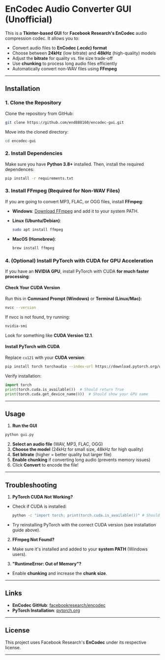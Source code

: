 # EnCodec Audio Converter GUI (Unofficial)

This is a **Tkinter-based GUI** for **Facebook Research's EnCodec** audio compression codec. It allows you to:

- Convert audio files to **EnCodec (.ecdc) format**  
- Choose between **24kHz** (low bitrate) and **48kHz** (high-quality) models  
- Adjust the **bitrate** for quality vs. file size trade-off  
- Use **chunking** to process long audio files efficiently  
- Automatically convert non-WAV files using **FFmpeg**  

---

## Installation

### 1. Clone the Repository

Clone the repository from GitHub:

  ```sh
  git clone https://github.com/end888160/encodec-gui.git
  ```

Move into the cloned directory:

  ```sh
  cd encodec-gui
  ```

### 2. Install Dependencies

Make sure you have **Python 3.8+** installed. Then, install the required dependences:

  ```sh
  pip install -r requirements.txt
  ```

### 3. Install FFmpeg (Required for Non-WAV Files)

If you are going to convert MP3, FLAC, or OGG files, install **FFmpeg**:

- **Windows**: [Download FFmpeg](https://ffmpeg.org/download.html) and add it to your system PATH.

- **Linux (Ubuntu/Debian)**:

  ```sh
  sudo apt install ffmpeg
  ```

- **MacOS (Homebrew)**:

  ```sh
  brew install ffmpeg
  ```

### 4. (Optional) Install PyTorch with CUDA for GPU Acceleration

If you have an **NVIDIA GPU**, install PyTorch with CUDA **for much faster processing**:

#### **Check Your CUDA Version**

Run this in **Command Prompt (Windows)** or **Terminal (Linux/Mac):**

  ```sh
  nvcc --version
  ```

If nvcc is not found, try running:

  ```sh
  nvidia-smi
  ```

Look for something like **CUDA Version 12.1**.

#### **Install PyTorch with CUDA**

Replace `cu121` with your **CUDA version**:

  ```sh
  pip install torch torchaudio --index-url https://download.pytorch.org/whl/cu121
  ```

Verify installation:

  ```python
  import torch
  print(torch.cuda.is_available())  # Should return True
  print(torch.cuda.get_device_name(0))  # Should show your GPU name
  ```

---

## Usage

1. **Run the GUI**

  ```sh
  python gui.py
  ```

2. **Select an audio file** (WAV, MP3, FLAC, OGG)  
3. **Choose the model** (24kHz for small size, 48kHz for high quality)  
4. **Set bitrate** (higher = better quality but larger file)  
5. **Enable chunking** if converting long audio (prevents memory issues)  
6. Click **Convert** to encode the file!

---

## Troubleshooting

1. **PyTorch CUDA Not Working?**

- Check if CUDA is installed:

  ```sh
  python -c "import torch; print(torch.cuda.is_available())" # Should return True
  ```

- Try reinstalling PyTorch with the correct CUDA version (see installation guide above).

2. **FFmpeg Not Found?**

- Make sure it's installed and added to your **system PATH** (Windows users).

3. **"RuntimeError: Out of Memory"?**

- Enable **chunking** and increase the **chunk size**.

---

## Links

- **EnCodec GitHub**: [facebookresearch/encodec](https://github.com/facebookresearch/encodec)  
- **PyTorch Installation**: [pytorch.org](https://pytorch.org/get-started/locally/)  

---

## License

This project uses Facebook Research's **EnCodec** under its respective license.

---
